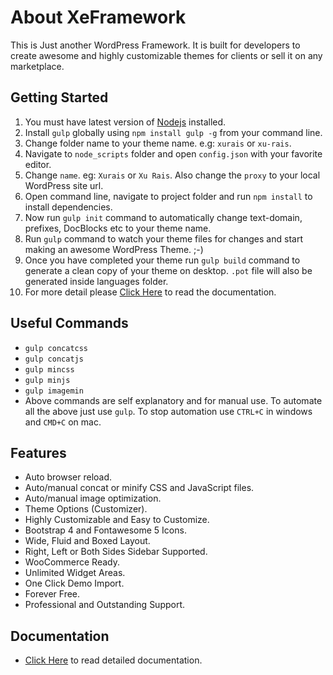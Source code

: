 About XeFramework
=================

This is Just another WordPress Framework. It is built for developers to create awesome and highly customizable themes for clients or sell it on any marketplace.

Getting Started
---------------
1. You must have latest version of [Nodejs](https://nodejs.org/en/) installed.
2. Install `gulp` globally using `npm install gulp -g` from your command line.
3. Change folder name to your theme name. e.g: `xurais` or `xu-rais`.
4. Navigate to `node_scripts` folder and open `config.json` with your favorite editor.
5. Change `name`. eg: `Xurais` or `Xu Rais`. Also change the `proxy` to your local WordPress site url.
6. Open command line, navigate to project folder and run `npm install` to install dependencies.
7. Now run `gulp init` command to automatically change text-domain, prefixes, DocBlocks etc to your theme name.
8. Run `gulp` command to watch your theme files for changes and start making an awesome WordPress Theme. ;-)
9. Once you have completed your theme run `gulp build` command to generate a clean copy of your theme on desktop. `.pot` file will also be generated inside languages folder.
10. For more detail please [Click Here](http://docs.xecreators.pk/xe-framework) to read the documentation.

Useful Commands
---------------

* `gulp concatcss`
* `gulp concatjs`
* `gulp mincss`
* `gulp minjs`
* `gulp imagemin`
* Above commands are self explanatory and for manual use. To automate all the above just use `gulp`. To stop automation use `CTRL+C` in windows and `CMD+C` on mac.

Features
--------

* Auto browser reload.
* Auto/manual concat or minify CSS and JavaScript files.
* Auto/manual image optimization.
* Theme Options (Customizer).
* Highly Customizable and Easy to Customize.
* Bootstrap 4 and Fontawesome 5 Icons.
* Wide, Fluid and Boxed Layout.
* Right, Left or Both Sides Sidebar Supported.
* WooCommerce Ready.
* Unlimited Widget Areas.
* One Click Demo Import.
* Forever Free.
* Professional and Outstanding Support.

Documentation
-------------
 
* [Click Here](http://docs.xecreators.pk/xe-framework) to read detailed documentation.
